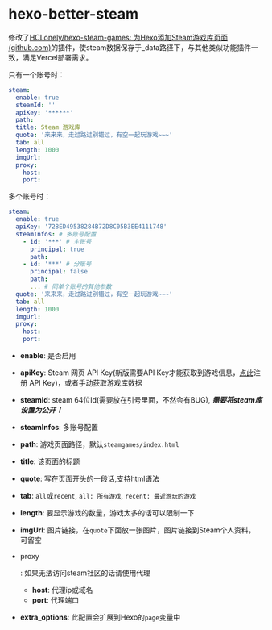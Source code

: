 # hexo-better-steam

修改了[HCLonely/hexo-steam-games: 为Hexo添加Steam游戏库页面 (github.com)](https://github.com/HCLonely/hexo-steam-games)的插件，使steam数据保存于_data路径下，与其他类似功能插件一致，满足Vercel部署需求。

只有一个账号时：

```yaml
steam:
  enable: true
  steamId: ''
  apiKey: '******'
  path: 
  title: Steam 游戏库
  quote: '来来来，走过路过别错过，有空一起玩游戏~~~'
  tab: all
  length: 1000
  imgUrl: 
  proxy:
    host:
    port:
```

多个账号时：

```yaml
steam:
  enable: true
  apiKey: '728ED49538284B72D8C05B3EE4111748'
  steamInfos: # 多账号配置
    - id: '***' # 主账号
      principal: true
      path: 
    - id: '***' # 分账号
      principal: false
      path: 
      ... # 同单个账号的其他参数
  quote: '来来来，走过路过别错过，有空一起玩游戏~~~'
  tab: all
  length: 1000
  imgUrl: 
  proxy:
    host:
    port:
```

- **enable**: 是否启用

- **apiKey**: Steam 网页 API Key(新版需要API Key才能获取到游戏信息，[点此](https://steamcommunity.com/dev/apikey)注册 API Key)，或者手动获取游戏库数据

- **steamId**: steam 64位Id(需要放在引号里面，不然会有BUG), ***需要将steam库设置为公开！***

- **steamInfos**: 多账号配置

- **path**: 游戏页面路径，默认`steamgames/index.html`

- **title**: 该页面的标题

- **quote**: 写在页面开头的一段话,支持html语法

- **tab**: `all`或`recent`, `all: 所有游戏`, `recent: 最近游玩的游戏`

- **length**: 要显示游戏的数量，游戏太多的话可以限制一下

- **imgUrl**: 图片链接，在`quote`下面放一张图片，图片链接到Steam个人资料，可留空

- proxy

  : 如果无法访问steam社区的话请使用代理

  - **host**: 代理ip或域名
  - **port**: 代理端口

- **extra_options**: 此配置会扩展到Hexo的`page`变量中
